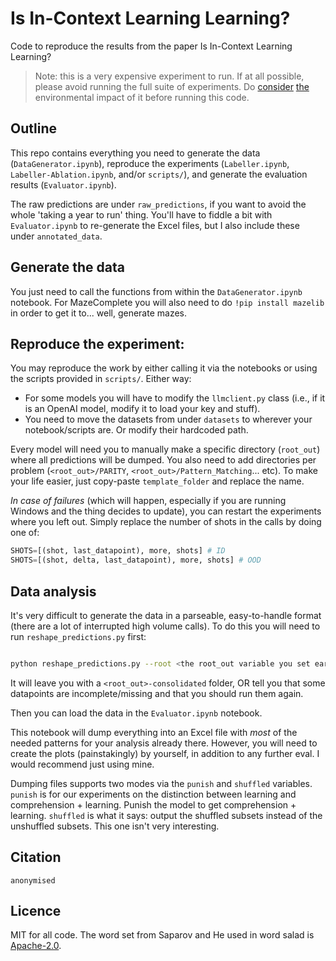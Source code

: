 # Is In-Context Learning Learning?

Code to reproduce the results from the paper Is In-Context Learning Learning?

>Note: this is a very expensive experiment to run. If at all possible, please avoid running the full suite of experiments. Do [consider](https://mlco2.github.io/impact/#compute) [the](https://llmemissions.com/) environmental impact of it before running this code.

## Outline

This repo contains everything you need to generate the data (`DataGenerator.ipynb`), reproduce the experiments (`Labeller.ipynb`, `Labeller-Ablation.ipynb`, and/or `scripts/`), and generate the evaluation results (`Evaluator.ipynb`). 

The raw predictions are under `raw_predictions`, if you want to avoid the whole 'taking a year to run' thing. You'll have to fiddle a bit with `Evaluator.ipynb` to re-generate the Excel files, but I also include these under `annotated_data`. 


## Generate the data

You just need to call the functions from within the `DataGenerator.ipynb` notebook. For MazeComplete you will also need to do `!pip install mazelib` in order to get it to... well, generate mazes. 


## Reproduce the experiment:

You may reproduce the work by either calling it via the notebooks or using the scripts provided in `scripts/`. 
Either way:
- For some models you will have to modify the `llmclient.py` class (i.e., if it is an OpenAI model, modify it to load your key and stuff).
- You need to move the datasets from under `datasets` to wherever your notebook/scripts are. Or modify their hardcoded path.

Every model will need you to manually make a specific directory (`root_out`) where all predictions will be dumped. You also need to add directories per problem (`<root_out>/PARITY`, `<root_out>/Pattern_Matching`... etc). To make your life easier, just copy-paste `template_folder` and replace the name.

_In case of failures_ (which will happen, especially if you are running Windows and the thing decides to update), you can restart the experiments where you left out. Simply replace the number of shots in the calls by doing one of:

```python
SHOTS=[(shot, last_datapoint), more, shots] # ID
SHOTS=[(shot, delta, last_datapoint), more, shots] # OOD
```


## Data analysis

It's very difficult to generate the data in a parseable, easy-to-handle format (there are a lot of interrupted high volume calls). To do this you will need to run `reshape_predictions.py` first:

```bash

python reshape_predictions.py --root <the root_out variable you set earlier>

```

It will leave you with a `<root_out>-consolidated` folder, OR tell you that some datapoints are incomplete/missing and that you should run them again. 

Then you can load the data in the `Evaluator.ipynb` notebook.

This notebook will dump everything into an Excel file with _most_ of the needed patterns for your analysis already there. However, you will need to create the plots (painstakingly) by yourself, in addition to any further eval. I would recommend just using mine.

Dumping files supports two modes via the `punish` and `shuffled` variables. `punish` is for our experiments on the distinction between learning and comprehension + learning. Punish the model to get comprehension + learning. `shuffled` is what it says: output the shuffled subsets instead of the unshuffled subsets. This one isn't very interesting.

## Citation

```
anonymised
```

## Licence

MIT for all code. The word set from Saparov and He used in word salad is [Apache-2.0](https://github.com/asaparov/prontoqa). 
